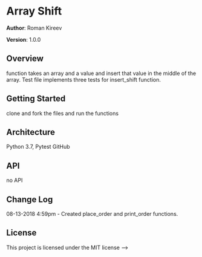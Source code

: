 # Array Shift

**Author**: Roman Kireev

**Version**: 1.0.0   

## Overview
function takes an array and a value and insert that value in the middle of the array.
Test file implements three tests for insert_shift function.

## Getting Started
clone and fork the files and run the functions


## Architecture
Python 3.7, Pytest
GitHub

## API
no API

## Change Log

08-13-2018 4:59pm - Created place_order and print_order functions.

## License
This project is licensed under the MIT license
-->